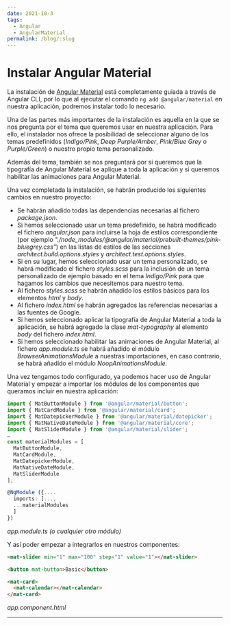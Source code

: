 ```yaml
---
date: 2021-10-3
tags:
  - Angular
  - AngularMaterial
permalink: /blog/:slug
---
```


# Instalar Angular Material

<social-share class="social-share--header" />

La instalación de [Angular Material](https://material.angular.io/) está completamente guiada a través de Angular CLI, por lo que al ejecutar el comando `ng add @angular/material` en nuestra aplicación, podremos instalar todo lo necesario.

Una de las partes más importantes de la instalación es aquella en la que se nos pregunta por el tema que queremos usar en nuestra aplicación. Para ello, el instalador nos ofrece la posibilidad de seleccionar alguno de los temas predefinidos (_Indigo/Pink_, _Deep Purple/Amber_, _Pink/Blue Grey_ o _Purple/Green_) o nuestro propio tema personalizado.

Además del tema, también se nos preguntará por si queremos que la tipografía de Angular Material se aplique a toda la aplicación y si queremos habilitar las animaciones para Angular Material.

Una vez completada la instalación, se habrán producido los siguientes cambios en nuestro proyecto:

- Se habrán añadido todas las dependencias necesarias al fichero _package.json_.
- Si hemos seleccionado usar un tema predefinido, se habrá modificado el fichero _angular.json_ para incluirse la hoja de estilos correspondiente (por ejemplo _"./node_modules/@angular/material/prebuilt-themes/pink-bluegrey.css"_) en las listas de estilos de las secciones _architect.build.options.styles_ y  _architect.test.options.styles_.
- Si en su lugar, hemos seleccionado usar un tema personalizado, se habrá modificado el fichero _styles.scss_ para la inclusión de un tema personalizado de ejemplo basado en el tema _Indigo/Pink_ para que hagamos los cambios que necesitemos para nuestro tema.
- Al fichero _styles.scss_ se habrán añadido los estilos básicos para los elementos _html_ y _body_.
- Al fichero _index.html_ se habrán agregados las referencias necesarias a las fuentes de Google.
- Si hemos seleccionado aplicar la tipografía de Angular Material a toda la aplicación, se habrá agregado la clase _mat-typography_ al elemento _body_ del fichero _index.html_.
- Si hemos seleccionado habilitar las animaciones de Angular Material, al fichero _app.module.ts_ se habrá añadido el módulo _BrowserAnimationsModule_ a nuestras importaciones, en caso contrario, se habrá añadido el módulo _NoopAnimationsModule_.


Una vez tengamos todo configurado, ya podemos hacer uso de Angular Material y empezar a importar los módulos de los componentes que queramos incluir en nuestra aplicación:

``` ts
import { MatButtonModule } from '@angular/material/button';
import { MatCardModule } from '@angular/material/card';
import { MatDatepickerModule } from '@angular/material/datepicker';
import { MatNativeDateModule } from '@angular/material/core';
import { MatSliderModule } from '@angular/material/slider';
…
const materialModules = [
  MatButtonModule,
  MatCardModule,
  MatDatepickerModule,
  MatNativeDateModule,
  MatSliderModule
];

@NgModule ({....
  imports: [...,
  ...materialModules
  ]
})
```
_app.module.ts (o cualquier otro módulo)_

Y así poder empezar a integrarlos en nuestros componentes:

``` html
<mat-slider min="1" max="100" step="1" value="1"></mat-slider>

<button mat-button>Basic</button>

<mat-card>
  <mat-calendar></mat-calendar>
</mat-card>
```
_app.component.html_

---
<social-share class="social-share--footer" />
